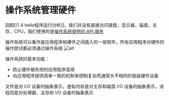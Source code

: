 # 操作系统管理硬件

回顾[[1.4 hello程序运行分析]]，我们并没有直接访问键盘，显示器，磁盘，主存，CPU，我们使用的是<u>操作系统提供的 API 服务</u>

操作系统可以看作是应用程序和硬件之间插入的一层软件，所有应用程序对硬件的操作尝试都必须通过操作系统
![alt](https://mikes.oss-cn-beijing.aliyuncs.com/uPic/I2JYoU.png)

操作系统的基本功能：

- 防止硬件被失控的应用程序滥用
- 向应用程序提供简单一致的机制来控制复杂而通常大不相同的低级硬件设备

文件是对 I/O 设备的抽象表示，虚拟内存是对主存和磁盘 I/O 设备的抽象表示，进程则是对处理器，主存和 I/O 设备的抽象表示
